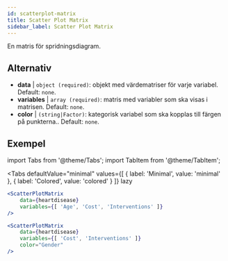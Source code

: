 ```yaml
---
id: scatterplot-matrix
title: Scatter Plot Matrix
sidebar_label: Scatter Plot Matrix
---
```


En matris för spridningsdiagram.

## Alternativ

* __data__ | `object (required)`: objekt med värdematriser för varje variabel. Default: `none`.
* __variables__ | `array (required)`: matris med variabler som ska visas i matrisen. Default: `none`.
* __color__ | `(string|Factor)`: kategorisk variabel som ska kopplas till färgen på punkterna.. Default: `none`.


## Exempel

import Tabs from '@theme/Tabs';
import TabItem from '@theme/TabItem';

<Tabs
    defaultValue="minimal"
    values={[
        { label: 'Minimal', value: 'minimal' },
        { label: 'Colored', value: 'colored' }
    ]}
    lazy
>

<TabItem value="minimal">

```jsx live
<ScatterPlotMatrix
    data={heartdisease} 
    variables={[ 'Age', 'Cost', 'Interventions' ]}
/>
```

</TabItem>

<TabItem value="colored">

```jsx live
<ScatterPlotMatrix
    data={heartdisease} 
    variables={[ 'Cost', 'Interventions' ]}
    color="Gender"
/>
```

</TabItem>

</Tabs>
